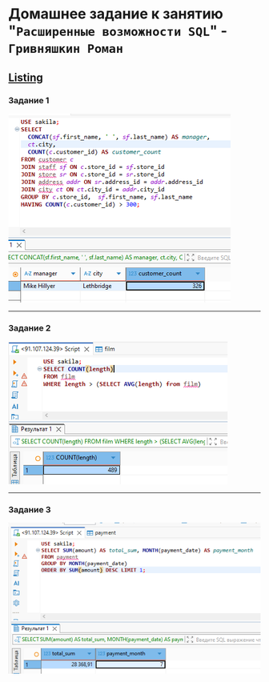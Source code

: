 # Домашнее задание к занятию "`Расширенные возможности SQL`" - `Гривняшкин Роман`  

[Listing](sql_3.txt)
---

### Задание 1  

![Task 1](./img/sql3_1.png)  

---

### Задание 2  
 
![Task 2](./img/sql3_2.png)  

---

### Задание 3  

![Task 3](./img/sql3_3.png)  

